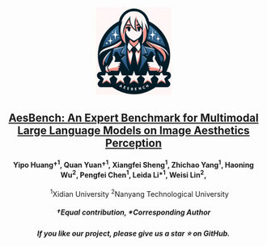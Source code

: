 
<p align="center">
    <img src="imgs/img1.png" width="150" style="margin-bottom: 0.2;"/>
<p>
<h2 align="center"> <a href="https://arxiv.org/abs/2312.02896"> AesBench: An Expert Benchmark for Multimodal Large Language Models on Image Aesthetics Perception</a></h2>
<h4 align="center">
  <a>Yipo Huang†</a><sup>1</sup>, 
  <a>Quan Yuan†</a><sup>1</sup>, 
  <a>Xiangfei Sheng</a><sup>1</sup>, 
  <a>Zhichao Yang</a><sup>1</sup>, 
  <a>Haoning Wu</a><sup>2</sup>, 
  <a>Pengfei Chen</a><sup>1</sup>, 
  <a>Leida Li*</a><sup>1</sup>, 
  <a>Weisi Lin</a><sup>2</sup>, 
</h4>
<ul align="center">
  <sup>1</sup>Xidian University</li>
  <sup>2</sup>Nanyang Technological University</li>
</ul>

<h5 align="center"> †Equal contribution, *Corresponding Author </h5>
<h5 align="center"> If you like our project, please give us a star ⭐ on GitHub.  </h2>

<h5 align="center">

